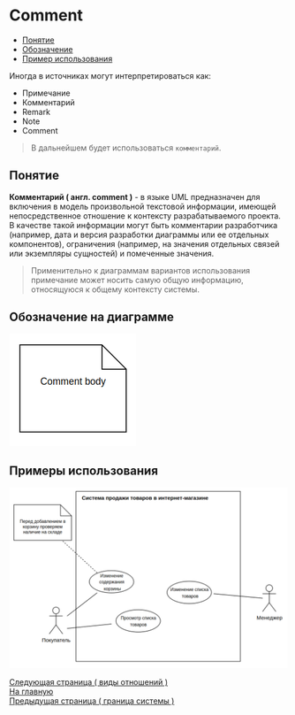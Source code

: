 # Comment

- [Понятие](#понятие)<br/>
- [Обозначение](#обозначение-на-диаграмме)<br/>
- [Пример использования](#примеры-использования)<br/>

Иногда в источниках могут интерпретироваться как:

- Примечание
- Комментарий
- Remark
- Note
- Comment

> В дальнейшем будет использоваться `комментарий`.

## Понятие

**Комментарий ( англ. comment )** - в языке UML предназначен для включения в модель произвольной текстовой информации, имеющей непосредственное отношение к контексту разрабатываемого проекта. В качестве такой информации могут быть комментарии разработчика (например, дата и версия разработки диаграммы или ее отдельных компонентов), ограничения (например, на значения отдельных связей или экземпляры сущностей) и помеченные значения.

> Применительно к диаграммам вариантов использования примечание может носить самую общую информацию, относящуюся к общему контексту системы.

## Обозначение на диаграмме

![](/assets/diagram-use-case/comment.png)

## Примеры использования

![](/assets/diagram-use-case/comment-use-example.png)

[Следующая страница ( виды отношений )](./relationships.md)</br>
[На главную](./README.md)</br>
[Предыдущая страница ( граница системы )](./boundary.md)</br>
